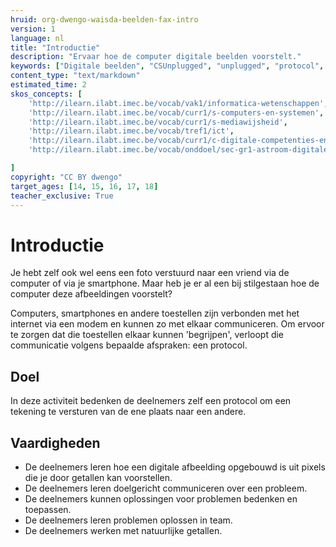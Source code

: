 ```yaml
---
hruid: org-dwengo-waisda-beelden-fax-intro
version: 1
language: nl
title: "Introductie"
description: "Ervaar hoe de computer digitale beelden voorstelt."
keywords: ["Digitale beelden", "CSUnplugged", "unplugged", "protocol", "netwerken", "ecodering"]
content_type: "text/markdown"
estimated_time: 2
skos_concepts: [
    'http://ilearn.ilabt.imec.be/vocab/vak1/informatica-wetenschappen', 
    'http://ilearn.ilabt.imec.be/vocab/curr1/s-computers-en-systemen',
    'http://ilearn.ilabt.imec.be/vocab/curr1/s-mediawijsheid',
    'http://ilearn.ilabt.imec.be/vocab/tref1/ict',
    'http://ilearn.ilabt.imec.be/vocab/curr1/c-digitale-competenties-en-mediawijsheid',
    'http://ilearn.ilabt.imec.be/vocab/onddoel/sec-gr1-astroom-digitale-competenties-en-mediawijsheid-4.5',

]
copyright: "CC BY dwengo"
target_ages: [14, 15, 16, 17, 18]
teacher_exclusive: True
---
```


# Introductie

Je hebt zelf ook wel eens een foto verstuurd naar een vriend via de computer of via je smartphone. Maar heb je er al een bij stilgestaan hoe de computer deze afbeeldingen voorstelt?

Computers, smartphones en andere toestellen zijn verbonden met het internet via een modem en kunnen zo met elkaar communiceren. Om ervoor te zorgen dat die toestellen elkaar kunnen 'begrijpen', verloopt die communicatie volgens bepaalde afspraken: een protocol.

## Doel

In deze activiteit bedenken de deelnemers zelf een protocol om een tekening te versturen van de ene plaats naar een andere.

## Vaardigheden

* De deelnemers leren hoe een digitale afbeelding opgebouwd is uit pixels die je door getallen kan voorstellen. 
* De deelnemers leren doelgericht communiceren over een probleem. 
* De deelnemers kunnen oplossingen voor problemen bedenken en toepassen. 
* De deelnemers leren problemen oplossen in team. 
* De deelnemers werken met natuurlijke getallen.
